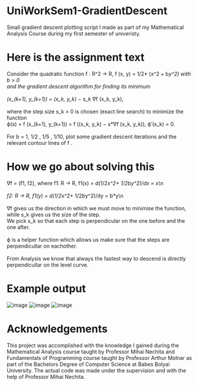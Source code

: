# UniWorkSem1-GradientDescent
Small gradient descent plotting script I made as part of my Mathematical Analysis Course during my first semester of univeristy.

# Here is the assignment text
 Consider the quadratic function f : R^2 → R, f (x, y) = 1/2* (x^2 + b*y^2) with b > 0  
 and the gradient descent algorithm for finding its minimum <br />  
  (x_(k+1), y_(k+1)) = (x_k, y_k) − s_k* ∇f (x_k, y_k), <br />  
 where the step size s_k > 0 is chosen (exact line search) to minimize the function  
  ϕ(s) = f (x_(k+1), y_(k+1)) = f ((x_k, y_k) − s*∇f (x_k, y_k)), ϕ′(s_k) = 0.<br />  
  For b = 1, 1/2 , 1/5 , 1/10, plot some gradient descent iterations and the relevant contour lines of f .  

# How we go about solving this
∇f = (f1, f2), where f1: R → R, f1(x) = d(1/2*x^2+ 1/2*b*y^2)/dx = x\n <br />  
                      f2: R → R, f1(y) = d(1/2*x^2+ 1/2*b*y^2)/dy = b*y\n <br />  
∇f gives us the direction in which we must move to minimise the function, while s_k gives us the size of the step.  
We pick s_k so that each step is perpendicular on the one before and the one after.<br />  
ϕ is a helper function which allows us make sure that the steps are perpendicullar on eachother.<br />  
From Analysis we know that always the fastest way to descend is directly perpendicullar on the level curve.  

# Example output
![image](https://github.com/victors3136/UniWorkSem1-GradientDescent/assets/115093754/d329c54c-617b-433d-a492-3bfb7f13b684)
![image](https://github.com/victors3136/UniWorkSem1-GradientDescent/assets/115093754/024e7f8d-bcae-4454-906d-656483c88ed3)
![image](https://github.com/victors3136/UniWorkSem1-GradientDescent/assets/115093754/8d301b94-66c2-48c6-afbf-98c343b3f948)

# Acknowledgements
This project was accomplished with the knowledge I gained during the Mathematical Analysis course taught by Professor Mihai Nechita and Fundamentals of Programming course taught by Professor Arthur Molnar as part of the Bachelors Degree of Computer Science at Babes Bolyai University. The actual code was made under the supervision and with the help of Professor Mihai Nechita.<br />  
